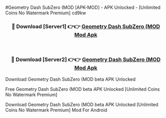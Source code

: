 #Geometry Dash SubZero (MOD [APK-MOD] - APK Unlocked - [Unlimited Coins No Watermark Premium] cd9kw



<div align="center">

<h3>🔴 Download [Server1] 👉👉 <a href="https://momento.my/?title=Geometry_Dash_SubZero_(MOD">Geometry Dash SubZero (MOD Mod Apk</a></h3><br>

<h3>🔴 Download [Server2] 👉👉 <a href="https://momento.my/?title=Geometry_Dash_SubZero_(MOD">Geometry Dash SubZero (MOD Mod Apk</a></h3>
</div>



Download Geometry Dash SubZero (MOD beta APK Unlocked

Free Geometry Dash SubZero (MOD beta APK Unlocked [Unlimited Coins No Watermark Premium]

Download Geometry Dash SubZero (MOD beta APK Unlocked [Unlimited Coins No Watermark Premium] Mod For Android
